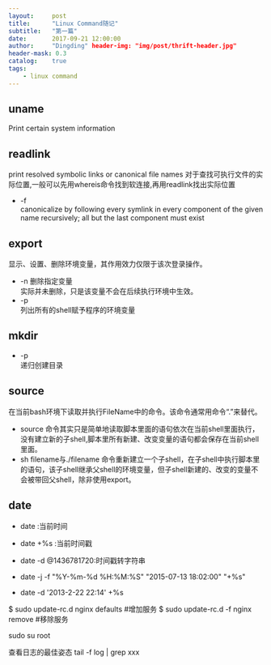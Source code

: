 ```yaml
---
layout:     post
title:      "Linux Command随记"
subtitle:   "第一篇"
date:       2017-09-21 12:00:00
author:     "Dingding" header-img: "img/post/thrift-header.jpg"
header-mask: 0.3
catalog:    true
tags:
    - linux command
---
```


## uname
Print certain system information

## readlink
print resolved symbolic links or canonical file names
对于查找可执行文件的实际位置,一般可以先用whereis命令找到软连接,再用readlink找出实际位置

* -f  
   canonicalize by following every symlink in every component of the given name recursively; all but the last component must exist
   
## export
显示、设置、删除环境变量，其作用效力仅限于该次登录操作。

*  -n  删除指定变量  
实际并未删除，只是该变量不会在后续执行环境中生效。
*  -p  
列出所有的shell赋予程序的环境变量

## mkdir
* -p  
递归创建目录

## source
在当前bash环境下读取并执行FileName中的命令。该命令通常用命令“.”来替代。

* source 命令其实只是简单地读取脚本里面的语句依次在当前shell里面执行，没有建立新的子shell,脚本里所有新建、改变变量的语句都会保存在当前shell里面。
* sh filename与./filename 命令重新建立一个子shell，在子shell中执行脚本里的语句，该子shell继承父shell的环境变量，但子shell新建的、改变的变量不会被带回父shell，除非使用export。


## date
* date :当前时间
* date +%s :当前时间戳
* date -d @1436781720:时间戳转字符串
* date -j -f "%Y-%m-%d %H:%M:%S" "2015-07-13 18:02:00" "+%s"

* date -d '2013-2-22 22:14' +%s


$ sudo update-rc.d nginx defaults      #增加服务
$ sudo update-rc.d -f nginx remove    #移除服务


sudo su root


查看日志的最佳姿态
tail -f log | grep xxx









